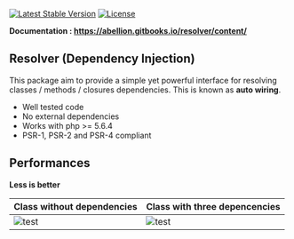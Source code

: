 [![Latest Stable Version](https://poser.pugx.org/abellion/resolver/v/stable)](https://packagist.org/packages/abellion/resolver) [![License](https://poser.pugx.org/abellion/resolver/license)](https://packagist.org/packages/abellion/resolver)

**Documentation : https://abellion.gitbooks.io/resolver/content/**

## Resolver (Dependency Injection)

This package aim to provide a simple yet powerful interface for resolving classes / methods / closures dependencies.
This is known as **auto wiring**.

- Well tested code
- No external dependencies
- Works with php >= 5.6.4
- PSR-1, PSR-2 and PSR-4 compliant

## Performances

**Less is better**

Class without dependencies|Class with three depencencies
----|-----
![test](http://img11.hostingpics.net/pics/848159image338.png)|![test](http://img11.hostingpics.net/pics/409576image1.png)

